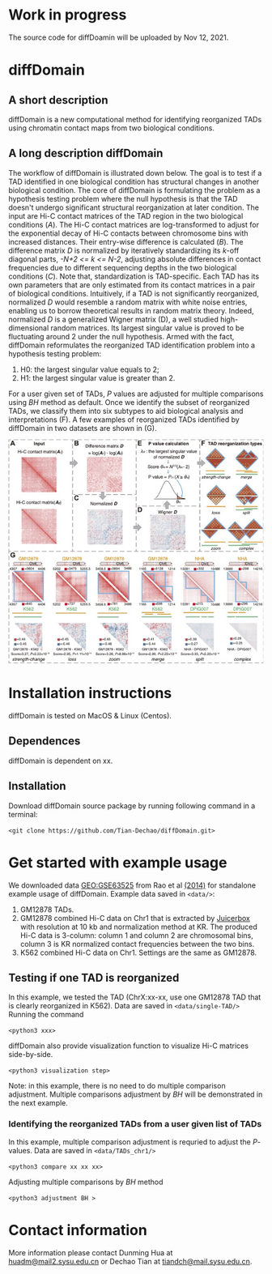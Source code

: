 # Work in progress
The source code for diffDoamin will be uploaded by Nov 12, 2021.

# diffDomain
## A short description
diffDomain is a new computational method for identifying reorganized TADs using chromatin contact maps from two biological conditions. 

## A long description diffDomain 
The workflow of diffDomain is illustrated down below.
The goal is to test if a TAD identified in one biological condition has structural changes in another biological condition.
The core of diffDomain is formulating the problem as a hypothesis testing problem where the null hypothesis is that the TAD doesn't undergo significant structural reorganization at later condition.
The input are Hi-C contact matrices of the TAD region in the two biological conditions (*A*).
The Hi-C contact matrices are  log-transformed to adjust for the exponential decay of Hi-C contacts between chromosome bins with increased distances. 
Their entry-wise difference is calculated (*B*).
The difference matrix *D* is normalized by iteratively standardizing its *k*-off diagonal parts, *-N+2 <= k <= N-2*, adjusting absolute differences in contact frequencies due to different sequencing depths in the two biological conditions (*C*).
Note that, standardization is TAD-specific. Each TAD has its own parameters that are only estimated from its contact matrices in a pair of biological conditions.
Intuitively, if a TAD is not significantly reorganized, normalized *D* would resemble a random matrix with white noise entries, enabling us to borrow theoretical results in random matrix theory.
Indeed, normalized *D* is a generalized Wigner matrix (D), a well studied high-dimensional random matrices.
Its largest singular value is proved to be fluctuating around 2 under the null hypothesis.
Armed with the fact, diffDomain reformulates the reorganized TAD identification problem into a hypothesis testing problem:
1. H0: the largest singular value equals to 2;
2. H1: the largest singular value is greater than  2.

For a user given set of TADs, *P* values are adjusted for multiple comparisons using *BH* method as default.
Once we identify the subset of reorganized TADs, we classify them into six subtypes to aid biological analysis and interpretations (F).
A few examples of reorganized TADs identified by diffDomain in two datasets are shown in (G).


![workflow](/figures/workflow.jpg)

# Installation instructions
diffDomain is tested on MacOS & Linux (Centos). 
## Dependences
diffDomain is dependent on xx. 

## Installation
Download diffDomain source package by running following command in a terminal:

`<git clone https://github.com/Tian-Dechao/diffDomain.git>`  

# Get started with example usage
We downloaded data [GEO:GSE63525](https://www.ncbi.nlm.nih.gov/geo/query/acc.cgi?acc=GSE63525) from Rao et al [(2014)](https://www.sciencedirect.com/science/article/pii/S0092867414014974) for standalone example usage of diffDomain.
Example data saved in `<data/>`:
1. GM12878 TADs. 
2. GM12878 combined Hi-C data on Chr1 that is extracted by [Juicerbox](https://github.com/aidenlab/Juicebox) with resolution at 10 kb and normalization method at KR. The produced Hi-C data is 3-column: column 1 and column 2 are chromosomal bins, column 3 is KR normalized contact frequencies between the two bins.
3. K562 combined Hi-C data on Chr1. Settings are the same as GM12878.

## Testing if one TAD is reorganized
In this example, we tested the TAD (ChrX:xx-xx, use one GM12878 TAD that is clearly reorganized in K562). 
Data are saved in `<data/single-TAD/>`
Running the command 

`<python3 xxx>`

diffDomain also provide visualization function to visualize Hi-C matrices side-by-side.

`<python3 visualization step>`

Note: in this example, there is no need to do multiple comparison adjustment. 
Multiple comparisons adjustment by *BH* will be demonstrated in the next example. 

### Identifying the reorganized TADs from a user given list of TADs
In this example, multiple comparison adjustment is requried to adjust the *P*-values.
Data are saved in `<data/TADs_chr1/>`

`<python3 compare xx xx xx>`

Adjusting multiple comparisons by *BH* method

`<python3 adjustment BH >`

# Contact information
More information please contact Dunming Hua at huadm@mail2.sysu.edu.cn or Dechao Tian at tiandch@mail.sysu.edu.cn.

